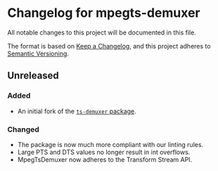# Changelog for mpegts-demuxer

All notable changes to this project will be documented in this file.

The format is based on [Keep a Changelog](https://keepachangelog.com/en/1.0.0/),
and this project adheres to [Semantic Versioning](https://semver.org/spec/v2.0.0.html).

## Unreleased
### Added
- An initial fork of the [`ts-demuxer` package](https://www.npmjs.com/package/ts-demuxer).

### Changed
- The package is now much more compliant with our linting rules.
- Large PTS and DTS values no longer result in int overflows.
- MpegTsDemuxer now adheres to the Transform Stream API.
